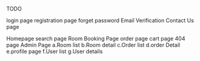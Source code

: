 TODO

login page
registration page
forget password
Email Verification
Contact Us page

Homepage
search page
Room Booking Page
order page
cart page
404 page
Admin Page
a.Room list
b.Room detail
c.Order list
d.order Detail
e.profile page
f.User list
g.User details
